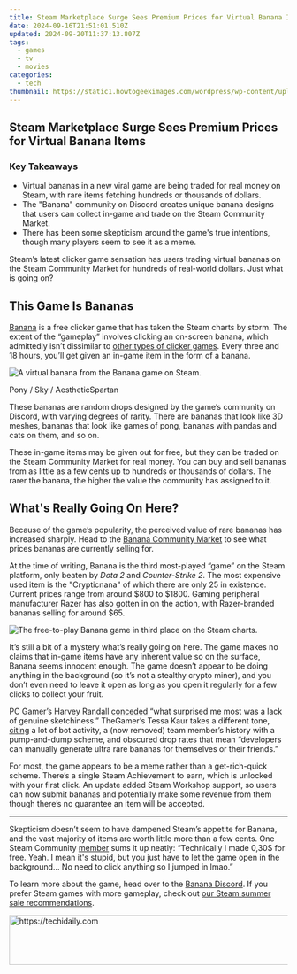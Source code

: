 ```yaml
---
title: Steam Marketplace Surge Sees Premium Prices for Virtual Banana Items
date: 2024-09-16T21:51:01.510Z
updated: 2024-09-20T11:37:13.807Z
tags:
  - games
  - tv
  - movies
categories:
  - tech
thumbnail: https://static1.howtogeekimages.com/wordpress/wp-content/uploads/2024/07/banana.jpg
---
```


## Steam Marketplace Surge Sees Premium Prices for Virtual Banana Items

### Key Takeaways

* Virtual bananas in a new viral game are being traded for real money on Steam, with rare items fetching hundreds or thousands of dollars.
* The "Banana" community on Discord creates unique banana designs that users can collect in-game and trade on the Steam Community Market.
* There has been some skepticism around the game's true intentions, though many players seem to see it as a meme.

 Steam’s latest clicker game sensation has users trading virtual bananas on the Steam Community Market for hundreds of real-world dollars. Just what is going on?

##  This Game Is Bananas

[Banana](https://store.steampowered.com/app/2923300/Banana/) is a free clicker game that has taken the Steam charts by storm. The extent of the “gameplay” involves clicking an on-screen banana, which admittedly isn’t dissimilar to [other types of clicker games](https://android-pokemon-go.techidaily.com/in-2024-all-you-need-to-know-about-mega-greninja-for-lava-agni-2-5g-drfone-by-drfone-virtual-android/). Every three and 18 hours, you’ll get given an in-game item in the form of a banana.

![A virtual banana from the Banana game on Steam.](https://static1.howtogeekimages.com/wordpress/wp-content/uploads/2024/07/ss_641d6402187d5335b1e345498f0eff293a054f75-1920x1080.jpg) 

Pony / Sky / AestheticSpartan

 These bananas are random drops designed by the game’s community on Discord, with varying degrees of rarity. There are bananas that look like 3D meshes, bananas that look like games of pong, bananas with pandas and cats on them, and so on.

 These in-game items may be given out for free, but they can be traded on the Steam Community Market for real money. You can buy and sell bananas from as little as a few cents up to hundreds or thousands of dollars. The rarer the banana, the higher the value the community has assigned to it.

##  What's Really Going On Here?

 Because of the game’s popularity, the perceived value of rare bananas has increased sharply. Head to the [Banana Community Market](https://steamcommunity.com/market/search?appid=2923300) to see what prices bananas are currently selling for.

 At the time of writing, Banana is the third most-played “game” on the Steam platform, only beaten by _Dota 2_ and _Counter-Strike 2_. The most expensive used item is the "Crypticnana" of which there are only 25 in existence. Current prices range from around $800 to $1800\. Gaming peripheral manufacturer Razer has also gotten in on the action, with Razer-branded bananas selling for around $65.

![The free-to-play Banana game in third place on the Steam charts.](https://static1.howtogeekimages.com/wordpress/wp-content/uploads/2024/07/screenshot-2024-07-12-at-12-32-52.png) 

 It’s still a bit of a mystery what’s really going on here. The game makes no claims that in-game items have any inherent value so on the surface, Banana seems innocent enough. The game doesn’t appear to be doing anything in the background (so it’s not a stealthy crypto miner), and you don’t even need to leave it open as long as you open it regularly for a few clicks to collect your fruit.

 PC Gamer’s Harvey Randall [conceded](https://www.pcgamer.com/games/banana-a-game-where-you-rapidly-click-on-a-jpeg-of-a-banana-and-nothing-else-has-an-all-time-peak-of-31124-players-on-steamheres-why/) “what surprised me most was a lack of genuine sketchiness.” TheGamer’s Tessa Kaur takes a different tone, [citing](https://www.thegamer.com/that-viral-banana-game-is-an-obvious-and-shockingly-successful-grift/) a lot of bot activity, a (now removed) team member’s history with a pump-and-dump scheme, and obscured drop rates that mean “developers can manually generate ultra rare bananas for themselves or their friends.”

 For most, the game appears to be a meme rather than a get-rich-quick scheme. There’s a single Steam Achievement to earn, which is unlocked with your first click. An update added Steam Workshop support, so users can now submit bananas and potentially make some revenue from them though there’s no guarantee an item will be accepted.

---

 Skepticism doesn’t seem to have dampened Steam’s appetite for Banana, and the vast majority of items are worth little more than a few cents. One Steam Community [member](https://steamcommunity.com/app/2923300/discussions/0/6513974885817933637/#c4552659424068864577) sums it up neatly: “Technically I made 0,30$ for free. Yeah. I mean it's stupid, but you just have to let the game open in the background... No need to click anything so I jumped in lmao.”

 To learn more about the game, head over to the [Banana Discord](https://discord.gg/thebanana). If you prefer Steam games with more gameplay, check out [our Steam summer sale recommendations](https://tiktok-clips.techidaily.com/in-2024-fast-tracking-tiktok-filming-the-ultimate-playbook/).

<ins class="adsbygoogle"
     style="display:block"
     data-ad-format="autorelaxed"
     data-ad-client="ca-pub-7571918770474297"
     data-ad-slot="1223367746"></ins>

<ins class="adsbygoogle"
     style="display:block"
     data-ad-client="ca-pub-7571918770474297"
     data-ad-slot="8358498916"
     data-ad-format="auto"
     data-full-width-responsive="true"></ins>



<!-- affiliate ads begin -->
<a href="https://appsumo.8odi.net/c/5597632/2037334/7443" target="_top" id="2037334">
  <img src="//a.impactradius-go.com/display-ad/7443-2037334" border="0" alt="https://techidaily.com" width="728" height="90"/>
</a>
<img height="0" width="0" src="https://appsumo.8odi.net/i/5597632/2037334/7443" style="position:absolute;visibility:hidden;" border="0" />
<!-- affiliate ads end -->

